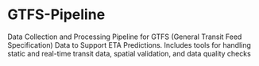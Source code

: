 # GTFS-Pipeline
Data Collection and Processing Pipeline for GTFS (General Transit Feed Specification) Data to Support ETA Predictions. Includes tools for handling static and real-time transit data, spatial validation, and data quality checks
